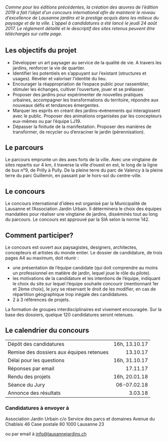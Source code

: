 ###### Comme pour les éditions précédentes, la création des œuvres de l’édition 2019 a fait l’objet d’un concours international afin de maintenir le niveau d’excellence de Lausanne jardins et le prestige acquis dans les milieux du paysage et de la ville. L’appel à candidatures a été lancé le jeudi 24 août 2017. Le règlement détaillé et le descriptif des sites retenus peuvent être téléchargés sur cette page.

## Les objectifs du projet

- Développer un art paysager au service de la qualité de vie. A travers les jardins, renforcer la vie de quartier.
- Identifier les potentiels en s’appuyant sur l’existant (structures et usages). Révéler et valoriser l’identité du lieu.
- Encourager la réappropriation de l’espace public pour rassembler, stimuler les échanges, cultiver l’ouverture, jouer et se prélasser.
- Proposer des jardins pour expérimenter de nouvelles pratiques urbaines, accompagner les transformations du territoire, répondre aux nouveaux défis et tendances émergentes.
- Marquer les esprits en créant des jardins-événements qui interagissent avec le public. Proposer des animations organisées par
les concepteurs eux-mêmes ou par l’équipe LJ19.
- Dépasser la finitude de la manifestation. Proposer des manières de transformer, de recycler ou d’enraciner le jardin (pérennisation).

## Le parcours

Le parcours emprunte un des axes forts de la ville. Avec une vingtaine de sites repartis sur 4 km, il traverse la ville d’ouest en est, le long de la ligne de bus n°9, de Prilly à Pully. De la pleine terre du parc de Valency à la pleine terre du parc Guillemin, en passant par le hors-sol du centre-ville.

## Le concours

Le concours international d’idées est organisé par la Municipalité de Lausanne et l’Association Jardin Urbain. Il déterminera le choix des équipes mandatées pour réaliser une vingtaine de jardins, disséminés tout au long du parcours. Le concours est approuvé par la SIA selon la norme 142.

## Comment participer?

Le concours est ouvert aux paysagistes, designers, architectes, concepteurs et artistes du monde entier. Le dossier de candidature, de trois pages A4 au maximum, doit réunir :

- une présentation de l’équipe candidate (qui doit comprendre au moins un professionnel en matière de jardin, lequel joue le rôle du pilote).
- les motivations de la candidature et les intentions de l’équipe, indiquant le choix du site sur lequel l’équipe souhaite concourir (mentionnant 1er et 2ème choix), le jury se réservant le droit de les modifier, en cas de répartition géographique trop inégale des candidatures.
- 2 à 3 références de projets.

La formation de groupes interdisciplinaires est vivement encouragée. Sur la base des dossiers, quelque 120 candidatures seront retenues.

## Le calendrier du concours

|  |  |
|:--|--:|
| Dépôt des candidatures                    | 16h, 13.10.17 |
| Remise des dossiers aux équipes retenues  |    13.10.17  |
| Délai pour les questions                  | 16h, 31.10.17  |
| Réponses par email                        |  17.11.17 |
| Rendu des projets                         | 16h, 20.01.18 |
| Séance du Jury                            |  06-07.02.18 |
| Annonce des résultats                     | 3.03.18 |
 
### Candidatures à envoyer à

Association Jardin Urbain
c/o Service des parcs et domaines
Avenue du Chablais 46
Case postale 80
1000 Lausanne 23

ou par email à info@lausannejardins.ch